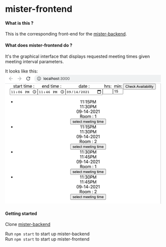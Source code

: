 # mister-frontend

#### What is this ?

This is the corresponding front-end for the [mister-backend](https://github.com/daxlar/mister-backend).

#### What does mister-frontend do ?

It's the graphical interface that displays requested meeting times given meeting interval parameters.

It looks like this: ![gui](/pics/mister-frontend.png)

#### Getting started

Clone [mister-backend](https://github.com/daxlar/mister-backend)

Run `npm start` to start up mister-backend  
Run `npm start` to start up mister-frontend
